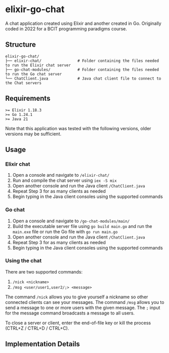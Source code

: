 # elixir-go-chat
A chat application created using Elixir and another created in Go. Originally coded in 2022 for a BCIT programming paradigms course.

## Structure

```
elixir-go-chat/
├── elixir-chat/                # Folder containing the files needed to run the Elixir chat server
├── go-chat-modules/            # Folder containing the files needed to run the Go chat server
└── ChatClient.java           	# Java chat client file to connect to the Chat servers
```

## Requirements

```
>= Elixir 1.18.3
>= Go 1.24.1
>= Java 21
```
Note that this application was tested with the following versions, older versions may be sufficient.

## Usage

### Elixir chat

1. Open a console and navigate to ``/elixir-chat/``
2. Run and compile the chat server using ``iex -S mix``
3. Open another console and run the Java client ``/ChatClient.java``
4. Repeat Step 3 for as many clients as needed
5. Begin typing in the Java client consoles using the supported commands

### Go chat

1. Open a console and navigate to ``/go-chat-modules/main/``
2. Build the executable server file using ``go build main.go`` and run the ``main.exe`` file or run the Go file with ``go run main.go`` 
3. Open another console and run the Java client ``/ChatClient.java``
4. Repeat Step 3 for as many clients as needed
5. Begin typing in the Java client consoles using the supported commands

### Using the chat

There are two supported commands:
1. ``/nick <nickname>``
2. ``/msg <user/user1,user2/;> <message>``

The command ``/nick`` allows you to give yourself a nickname so other connected clients can see your messages. The command ``/msg`` allows you to send a message to one or more users with the given message. The ``;`` input for the message command broadcasts a message to all users.

To close a server or client, enter the end-of-file key or kill the process (CTRL+Z / CTRL+D / CTRL+C).

## Implementation Details

